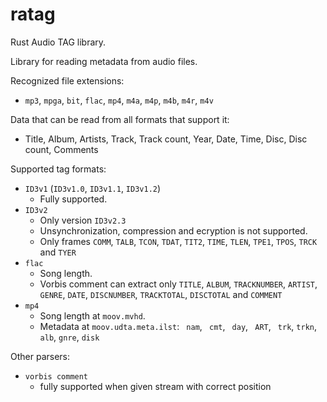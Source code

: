# ratag
Rust Audio TAG library.

Library for reading metadata from audio files.

Recognized file extensions:
- `mp3`, `mpga`, `bit`, `flac`, `mp4`, `m4a`, `m4p`, `m4b`, `m4r`, `m4v`

Data that can be read from all formats that support it:
- Title, Album, Artists, Track, Track count, Year, Date, Time, Disc, Disc
  count, Comments

Supported tag formats:
- `ID3v1` (`ID3v1.0`, `ID3v1.1`, `ID3v1.2`)
    - Fully supported.
- `ID3v2`
    - Only version `ID3v2.3`
    - Unsynchronization, compression and ecryption is not supported.
    - Only frames `COMM`, `TALB`, `TCON`, `TDAT`, `TIT2`, `TIME`, `TLEN`,
      `TPE1`, `TPOS`, `TRCK` and `TYER`
- `flac`
    - Song length.
    - Vorbis comment can extract only `TITLE`, `ALBUM`, `TRACKNUMBER`,
      `ARTIST`, `GENRE`, `DATE`, `DISCNUMBER`, `TRACKTOTAL`, `DISCTOTAL` and
      `COMMENT`
- `mp4`
    - Song length at `moov.mvhd`.
    - Metadata at `moov.udta.meta.ilst`: ` nam`, ` cmt`, ` day`, ` ART`,
      ` trk`, `trkn`, ` alb`, `gnre`, `disk`

Other parsers:
- `vorbis comment`
    - fully supported when given stream with correct position